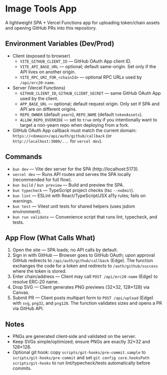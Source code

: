 # Image Tools App

A lightweight SPA + Vercel Functions app for uploading token/chain assets and opening GitHub PRs into this repository.

## Environment Variables (Dev/Prod)

- Client (exposed to browser)
  - `VITE_GITHUB_CLIENT_ID` — GitHub OAuth App client ID.
  - `VITE_API_BASE_URL` — optional; default same-origin. Set only if the API lives on another origin.
  - `VITE_RPC_URI_FOR_<chainId>` — optional RPC URLs used by `/api/erc20-name`.
- Server (Vercel Functions)
  - `GITHUB_CLIENT_ID`, `GITHUB_CLIENT_SECRET` — same GitHub OAuth App used by the client.
  - `APP_BASE_URL` — optional; default request origin. Only set if SPA and API are on different origins.
  - `REPO_OWNER` (default `yearn`), `REPO_NAME` (default `tokenAssets`).
  - `ALLOW_REPO_OVERRIDE` — set to `true` only if you intentionally want to target a non-yearn repo when deploying from a fork.
- GitHub OAuth App callback must match the current domain: `https://<domain>/api/auth/github/callback` (or `http://localhost:3000/...` for `vercel dev`).

## Commands

- `bun dev` — Vite dev server for the SPA (http://localhost:5173).
- `vercel dev` — Runs API routes and serves the SPA locally (recommended for full flow).
- `bun build` / `bun preview` — Build and preview the SPA.
- `bun typecheck` — TypeScript project checks (tsc `--noEmit`).
- `bun lint` — ESLint with React/TypeScript/JSX a11y rules; fails on warnings.
- `bun test` — Vitest unit tests for shared helpers (uses jsdom environment).
- `bun run validate` — Convenience script that runs lint, typecheck, and tests.

## App Flow (What Calls What)

1) Open the site — SPA loads; no API calls by default.
2) Sign in with GitHub — Browser goes to GitHub OAuth; upon approval GitHub redirects to `/api/auth/github/callback` (Edge). The function exchanges the code for a token and redirects to `/auth/github/success` where the token is stored.
3) Enter chain/address — Client may call `POST /api/erc20-name` (Edge) to resolve ERC‑20 name.
4) Drop SVG — Client generates PNG previews (32×32, 128×128) via Canvas.
5) Submit PR — Client posts multipart form to `POST /api/upload` (Edge) with `svg`, `png32`, and `png128`. The function validates sizes and opens a PR via GitHub API.

## Notes

- PNGs are generated client‑side and validated on the server.
- Keep SVGs simple/optimized; ensure PNGs are exactly 32×32 and 128×128.
- Optional git hook: copy `scripts/git-hooks/pre-commit.sample` to `scripts/git-hooks/pre-commit` and set `git config core.hooksPath scripts/git-hooks` to run lint/typecheck/tests automatically before commits.
